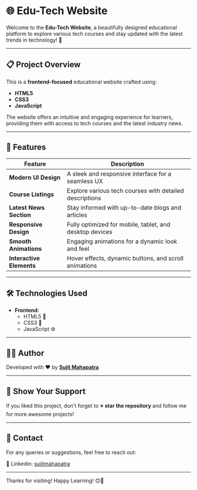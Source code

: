 # 🌐 Edu-Tech Website

Welcome to the **Edu-Tech Website**, a beautifully designed educational platform to explore various tech courses and stay updated with the latest trends in technology! 🚀

---

## 📋 Project Overview

This is a **frontend-focused** educational website crafted using:
- **HTML5** 
- **CSS3** 
- **JavaScript**

The website offers an intuitive and engaging experience for learners, providing them with access to tech courses and the latest industry news.

---

## 🎯 Features

| Feature               | Description                                              |
|----------------------|----------------------------------------------------------|
| **Modern UI Design**   | A sleek and responsive interface for a seamless UX      |
| **Course Listings**   | Explore various tech courses with detailed descriptions |
| **Latest News Section** | Stay informed with up-to-date blogs and articles        |
| **Responsive Design** | Fully optimized for mobile, tablet, and desktop devices |
| **Smooth Animations** | Engaging animations for a dynamic look and feel         |
| **Interactive Elements** | Hover effects, dynamic buttons, and scroll animations  |

---

## 🛠️ Technologies Used

- **Frontend:**
  - HTML5 📄
  - CSS3 🎨
  - JavaScript ⚙️

---

## 👨‍💻 Author

Developed with ❤️ by **[Sujit Mahapatra](https://github.com/sujitmahapatra)**

---

## 🌟 Show Your Support

If you liked this project, don't forget to **⭐ star the repository** and follow me for more awesome projects!

---

## 📧 Contact

For any queries or suggestions, feel free to reach out:

🔗 Linkedin: [sujitmahapatra](https://www.linkedin.com/in/mr-sm25)

---

Thanks for visiting! Happy Learning! 😊🎉
